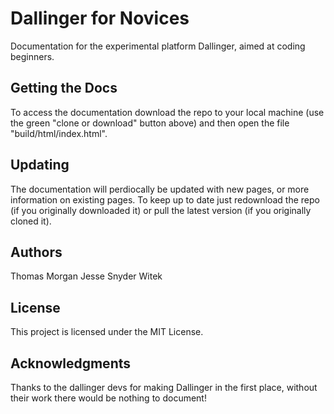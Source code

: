 # Dallinger for Novices

Documentation for the experimental platform Dallinger, aimed at coding beginners.


## Getting the Docs

To access the documentation download the repo to your local machine (use the green "clone or download" button above) and then open the file "build/html/index.html".


## Updating

The documentation will perdiocally be updated with new pages, or more information on existing pages. To keep up to date just redownload the repo (if you originally downloaded it) or pull the latest version (if you originally cloned it).


## Authors

Thomas Morgan
Jesse Snyder
Witek


## License

This project is licensed under the MIT License.


## Acknowledgments

Thanks to the dallinger devs for making Dallinger in the first place, without their work there would be nothing to document!

